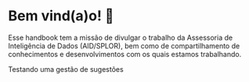 # Bem vind(a)o! :rose:

Esse handbook tem a missão de divulgar o trabalho da Assessoria de Inteligência de Dados (AID/SPLOR), bem como de compartilhamento de conhecimentos e desenvolvimentos com os quais estamos trabalhando.

Testando uma gestão de sugestões


